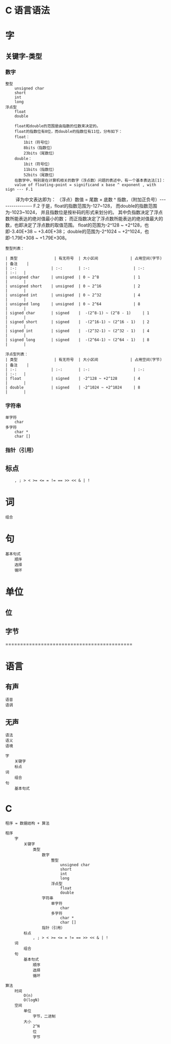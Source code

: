 
C 语言语法
==


# 字

## 关键字-类型

### 数字

	整型
		unsigned char
		short
		int
		long
	浮点型
		float
		double

		float和double的范围是由指数的位数来决定的。
		float的指数位有8位，而double的指数位有11位，分布如下：
		float：
			1bit（符号位）
			8bits（指数位）
			23bits（尾数位）
		double：
			1bit（符号位）
			11bits（指数位）
			52bits（尾数位）
		在数学中，特别是在计算机相关的数字（浮点数）问题的表述中，有一个基本表达法[1]：
		value of floating-point = significand x base ^ exponent , with sign --- F.1
　　	译为中文表达即为：
		（浮点）数值 =   尾数    ×    底数 ^ 指数，（附加正负号）---------------- F.2
		于是，float的指数范围为-127~128，
		而double的指数范围为-1023~1024，
		并且指数位是按补码的形式来划分的。
		其中负指数决定了浮点数所能表达的绝对值最小的数；
		而正指数决定了浮点数所能表达的绝对值最大的数，也即决定了浮点数的取值范围。
		float的范围为-2^128 ~ +2^128，也即-3.40E+38 ~ +3.40E+38；
		double的范围为-2^1024 ~ +2^1024，也即-1.79E+308 ~ +1.79E+308。

	整型列表：

	| 类型 				| 有无符号 	| 大小区间 				| 占用空间(字节) 	| 备注 	|
	| :-: 				| :-: 		| :-: 					| :-: 				| :-: 	|
	| unsigned char 	| unsigned 	| 0 ~ 2^8 				| 1 				|  		|
	| unsigned short 	| unsigned 	| 0 ~ 2^16 				| 2 				| 		|
	| unsigned int	 	| unsigned 	| 0 ~ 2^32 				| 4 				| 		|
	| unsigned long	 	| unsigned 	| 0 ~ 2^64 				| 8 				| 		|
	| signed char 		| signed 	|  -(2^8-1) ~ (2^8 - 1) 	| 1 				|  		|
	| signed short 		| signed 	|  -(2^16-1) ~ (2^16 - 1) 	| 2 				| 		|
	| signed int	 	| signed 	|  -(2^32-1) ~ (2^32 - 1) 	| 4 				| 		|
	| signed long	 	| signed 	|  -(2^64-1) ~ (2^64 - 1) 	| 8 				| 		|

	浮点型列表：
	| 类型 				| 有无符号 	| 大小区间 				| 占用空间(字节) 	| 备注 	|
	| :-: 				| :-: 		| :-: 					| :-: 				| :-: 	|
	| float 			| signed 	| -2^128 ~ +2^128		| 4 				|  		|
	| double 			| signed 	| -2^1024 ~ +2^1024		| 8 				|  		|


### 字符串

	单字符
		char
	多字符
		char *
		char []

### 指针（引用）

## 标点
		, ; > < >= <= = != == >> << & | !
# 词
	组合
# 句
	基本句式
		顺序
		选择
		循环

# 单位

## 位
## 字节


===========================================

# 语言

## 有声

	语音
	语调

## 无声

	语法
	语义
	语境

	字
		关键字
		标点
	词
		组合
	句
		基本句式


# C

	程序 = 数据结构 + 算法

	程序
		字
			关键字
				类型
					数字
						整型
							unsigned char
							short
							int
							long
						浮点型
							float
							double
					字符串
						单字符
							char
						多字符
							char *
							char []
					指针（引用）
			标点
				, ; > < >= <= = != == >> << & | !
		词
			组合
		句
			基本句式
				顺序
				选择
				循环

	算法
		时间
			O(n)
			O(logN)
		空间
			单位
				字节，二进制
			大小
				2^N
				位
				字节

